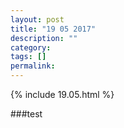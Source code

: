 ```yaml
---
layout: post
title: "19 05 2017"
description: ""
category: 
tags: []
permalink: 
---
```


{% include 19.05.html %}

###test 